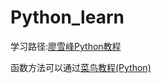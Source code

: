 # Python_learn

学习路径:[廖雪峰Python教程](https://www.liaoxuefeng.com/wiki/1016959663602400)

函数方法可以通过[菜鸟教程(Python)](https://www.runoob.com/python/python-tutorial.html)